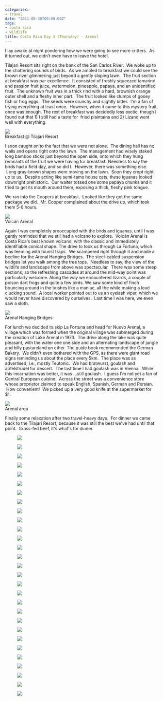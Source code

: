 ```yaml
---
categories:
- travel
date: "2011-05-30T00:00:00Z"
tags:
- costa rica
- wildlife
title: Costa Rica Day 3 (Thursday) - Arenal
---
```

I lay awake at night pondering how we were going to see more critters.  As it turned out, we didn't even have to leave the hotel.

Tilajari Resort sits right on the bank of the San Carlos River.  We woke up to the chattering sounds of birds.  As we ambled to breakfast we could see the brown river glimmering just beyond a gently sloping lawn.  The fruit section at breakfast was par excellence.  It consisted of freshly squeezed tamarind and passion fruit juice, watermelon, pineapple, papaya, and an unidentified fruit.  The unknown fruit was in a thick rind with a hard, brownish orange outer shell and a fleshy inner part.  The fruit looked like clumps of gooey fish or frog eggs.  The seeds were crunchy and slightly bitter.  I'm a fan of trying everything at least once.  However, when it came to this mystery fruit, once was enough. The rest of breakfast was decidedly less exotic, though I found out that 1) I still had a taste for  fried plaintains and 2) Lizano went well with everything.

<img src="http://yentran.isamonkey.org/gallery/costa-rica-3/dsc_0560.jpg" />
<figcaption>Breakfast @ Tilajari Resort</figcaption>

I soon caught on to the fact that we were not alone.  The dining hall has no walls and opens right onto the lawn.  The management had wisely staked long bamboo sticks just beyond the open side, onto which they hung remnants of the fruit we were having for breakfast. Needless to say the birds had a field day, and so did I.  However, there was something else.  Long gray-brown shapes were moving on the lawn.  Soon they crept right up to us.  Despite acting like semi-tame house cats, these iguanas looked downright prehistoric.  Our waiter tossed one some papaya chunks and it tried to get its mouth around them, exposing a thick, fleshy pink tongue.

We ran into the Coopers at breakfast.  Looked like they got the same package we did.  Mr. Cooper complained about the drive up, which took them 5-6 hours.

<img src="http://yentran.isamonkey.org/gallery/costa-rica-3/dsc_0598.jpg" />
<figcaption>Volcán Arenal</figcaption>

Again I was completely preoccupied with the birds and iguanas, until I was gently reminded that we still had a volcano to explore.  Volcán Arenal is Costa Rica's best known volcano, with the classic and immediately identifiable conical shape. The drive to took us through La Fortuna, which was teeming with tourist traps.  We scampered right through it and made a beeline for the Arenal Hanging Bridges.  The steel-cabled suspension bridges let you walk among the tree tops.  Needless to say, the view of the wildlife and landscape from above was spectacular.  There was some steep sections, so the refreshing cascades at around the mid-way point was particularly welcome. Along the way we encountered lizards, a couple of poison dart frogs and quite a few birds. We saw some kind of finch bouncing around in the bushes like a maniac, all the while making a loud clucking sound.  A local worker pointed out to us an eyelash viper, which we would never have discovered by ourselves.  Last time I was here, we even saw a sloth.

<img src="http://yentran.isamonkey.org/gallery/costa-rica-3/dsc_0638.jpg" />
<figcaption>Arenal Hanging Bridges</figcaption>

For lunch we decided to skip La Fortuna and head for Nuevo Arenal, a village which was formed when the original village was submerged during the creation of Lake Arenal in 1973.  The drive along the lake was quite pleasant, with the water one one side and an alternating landscape of jungle and hilly pastureland on other. The guide book recommended the German Bakery.  We didn't even bothered with the GPS, as there were giant road signs reminding us about the place every 5km.  The place was as advertised; i.e., mostly Teutonic.  We had bratwurst, goulash and apfelstrudel for dessert.  The last time I had goulash was in Vienna.  While this incarnation was better, it was ...still goulash.  I guess I'm not yet a fan of Central European cuisine.  Across the street was a convenience store whose proprietor claimed to speak English, Spanish, German and Persian.  How convenient!  We picked up a very good knife at the supermarket for $1.

<img src="http://yentran.isamonkey.org/gallery/costa-rica-3/costa-rica-3-map.jpg" />
<figcaption>Arenal area</figcaption>

Finally some relaxation after two travel-heavy days.  For dinner we came back to the Tilajari Resort, because it was still the best we've had until that point.  Grass-fed beef, it's what's for dinner.


<figure>
  <img src="http://yentran.isamonkey.org/gallery/costa-rica-3/dsc_0427.jpg" />
</figure>
<figure>
  <img src="http://yentran.isamonkey.org/gallery/costa-rica-3/dsc_0462.jpg" />
</figure>
<figure>
  <img src="http://yentran.isamonkey.org/gallery/costa-rica-3/dsc_0472.jpg" />
</figure>
<figure>
  <img src="http://yentran.isamonkey.org/gallery/costa-rica-3/dsc_0502.jpg" />
</figure>
<figure>
  <img src="http://yentran.isamonkey.org/gallery/costa-rica-3/dsc_0511.jpg" />
</figure>
<figure>
  <img src="http://yentran.isamonkey.org/gallery/costa-rica-3/dsc_0519.jpg" />
</figure>
<figure>
  <img src="http://yentran.isamonkey.org/gallery/costa-rica-3/dsc_0547.jpg" />
</figure>
<figure>
  <img src="http://yentran.isamonkey.org/gallery/costa-rica-3/dsc_0549.jpg" />
</figure>
<figure>
  <img src="http://yentran.isamonkey.org/gallery/costa-rica-3/dsc_0555.jpg" />
</figure>
<figure>
  <img src="http://yentran.isamonkey.org/gallery/costa-rica-3/dsc_0560.jpg" />
</figure>
<figure>
  <img src="http://yentran.isamonkey.org/gallery/costa-rica-3/dsc_0572.jpg" />
</figure>
<figure>
  <img src="http://yentran.isamonkey.org/gallery/costa-rica-3/dsc_0576.jpg" />
</figure>
<figure>
  <img src="http://yentran.isamonkey.org/gallery/costa-rica-3/dsc_0587.jpg" />
</figure>
<figure>
  <img src="http://yentran.isamonkey.org/gallery/costa-rica-3/dsc_0598.jpg" />
</figure>
<figure>
  <img src="http://yentran.isamonkey.org/gallery/costa-rica-3/dsc_0638.jpg" />
</figure>
<figure>
  <img src="http://yentran.isamonkey.org/gallery/costa-rica-3/dsc_0639.jpg" />
</figure>
<figure>
  <img src="http://yentran.isamonkey.org/gallery/costa-rica-3/dsc_0642.jpg" />
</figure>
<figure>
  <img src="http://yentran.isamonkey.org/gallery/costa-rica-3/dsc_0644.jpg" />
</figure>
<figure>
  <img src="http://yentran.isamonkey.org/gallery/costa-rica-3/dsc_0664.jpg" />
</figure>
<figure>
  <img src="http://yentran.isamonkey.org/gallery/costa-rica-3/dsc_0671.jpg" />
</figure>
<figure>
  <img src="http://yentran.isamonkey.org/gallery/costa-rica-3/dsc_0676.jpg" />
</figure>
<figure>
  <img src="http://yentran.isamonkey.org/gallery/costa-rica-3/dsc_0688.jpg" />
</figure>
<figure>
  <img src="http://yentran.isamonkey.org/gallery/costa-rica-3/dsc_0692.jpg" />
</figure>
<figure>
  <img src="http://yentran.isamonkey.org/gallery/costa-rica-3/dsc_0696.jpg" />
</figure>
<figure>
  <img src="http://yentran.isamonkey.org/gallery/costa-rica-3/dsc_0703.jpg" />
</figure>
<figure>
  <img src="http://yentran.isamonkey.org/gallery/costa-rica-3/dsc_0730.jpg" />
</figure>
<figure>
  <img src="http://yentran.isamonkey.org/gallery/costa-rica-3/dsc_0734.jpg" />
</figure>
<figure>
  <img src="http://yentran.isamonkey.org/gallery/costa-rica-3/dsc_0741.jpg" />
</figure>
<figure>
  <img src="http://yentran.isamonkey.org/gallery/costa-rica-3/dsc_0767.jpg" />
</figure>
